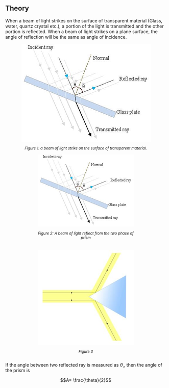 ## Theory

When a beam of light strikes on the surface of transparent material (Glass, water, quartz crystal etc.), a portion of the light is transmitted and the other portion is reflected. When a beam of light strikes on a plane surface, the angle of reflection will be the same as angle of incidence.


<div style="display: block; margin-left: auto; margin-right: auto; text-align: center; width: fit-content;">
<img src="./images/figure1.jpg" alt="Figure 1" style="max-width: 600px; height: auto;">
<p style="text-align: center; font-size: smaller; font-style: italic;">Figure 1: a beam of light strike on the surface of transparent material.</p>
</div>



<div style="display: flex; justify-content: center; gap: 20px; flex-wrap: wrap; text-align: center;">
<div style="max-width: 300px;">
<img src="./images/figure1.jpg" alt="Figure 1" style="width: 100%; height: auto;">
<p style="font-size: smaller; font-style: italic;">Figure 2: A beam of light reflect from the two phase of prism</p>
</div>
<div style="max-width: 300px;">
<img src="./images/figure2.jpg" alt="Figure 2" style="width: 100%; height: auto;">
<p style="font-size: smaller; font-style: italic;">Figure 3</p>
</div>
</div>


If the angle between two reflected ray is measured as $\theta$¸, then the angle of the prism is 

$$A= \frac{\theta}{2}$$
